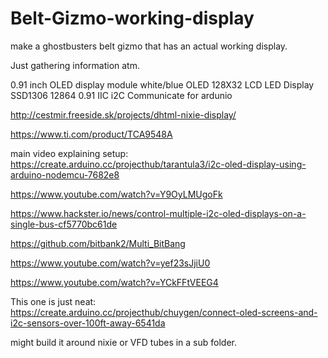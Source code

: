 # Belt-Gizmo-working-display
make a ghostbusters belt gizmo that has an actual working display. 

Just gathering information atm. 


0.91 inch OLED display module white/blue OLED 128X32 LCD LED Display SSD1306 12864 0.91 IIC i2C Communicate for ardunio

http://cestmir.freeside.sk/projects/dhtml-nixie-display/

https://www.ti.com/product/TCA9548A

main video explaining setup:
https://create.arduino.cc/projecthub/tarantula3/i2c-oled-display-using-arduino-nodemcu-7682e8

https://www.youtube.com/watch?v=Y9OyLMUgoFk

https://www.hackster.io/news/control-multiple-i2c-oled-displays-on-a-single-bus-cf5770bc61de

https://github.com/bitbank2/Multi_BitBang

https://www.youtube.com/watch?v=yef23sJjiU0

https://www.youtube.com/watch?v=YCkFFtVEEG4

This one is just neat:
https://create.arduino.cc/projecthub/chuygen/connect-oled-screens-and-i2c-sensors-over-100ft-away-6541da

might build it around nixie or VFD tubes in a sub folder.
